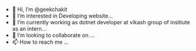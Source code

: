- 👋 Hi, I’m @geekchakit
- 👀 I’m interested in Developing website...
- 🌱 I’m currently working as dotnet developer at vikash group of insitiute as an intern...
- 💞️ I’m looking to collaborate on ...
- 📫 How to reach me ...

<!---
geekchakit/geekchakit is a ✨ special ✨ repository because its `README.md` (this file) appears on your GitHub profile.
You can click the Preview link to take a look at your changes.
--->
